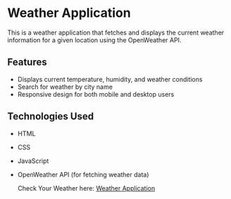 
# Weather Application

This is a weather application that fetches and displays the current weather information for a given location using the OpenWeather API.

## Features

- Displays current temperature, humidity, and weather conditions
- Search for weather by city name
- Responsive design for both mobile and desktop users

## Technologies Used

- HTML
- CSS
- JavaScript
- OpenWeather API (for fetching weather data)

  Check Your Weather here: <a href = "https://sarubala-msbala4455.github.io/PRODIGY_WD_05/">Weather Application</a>

  
